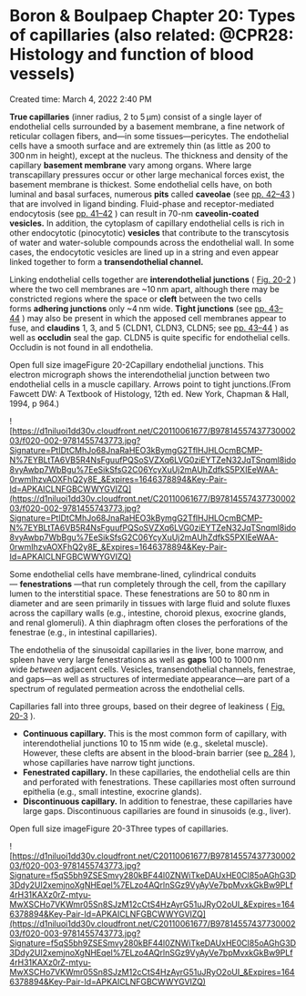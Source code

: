 # Boron & Boulpaep Chapter 20: Types of capillaries (also related: @CPR28: Histology and function of blood vessels)

Created time: March 4, 2022 2:40 PM

**True capillaries** (inner radius, 2 to 5 µm) consist of a single layer of endothelial cells surrounded by a basement membrane, a fine network of reticular collagen fibers, and—in some tissues—pericytes. The endothelial cells have a smooth surface and are extremely thin (as little as 200 to 300 nm in height), except at the nucleus. The thickness and density of the capillary **basement membrane** vary among organs. Where large transcapillary pressures occur or other large mechanical forces exist, the basement membrane is thickest. Some endothelial cells have, on both luminal and basal surfaces, numerous **pits** called **caveolae** (see [pp. 42–43](https://www-clinicalkey-com.eproxy.lib.hku.hk/#!/content/3-s2.0-B9781455743773000021?scrollTo=%23s0210) ) that are involved in ligand binding. Fluid-phase and receptor-mediated endocytosis (see [pp. 41–42](https://www-clinicalkey-com.eproxy.lib.hku.hk/#!/content/3-s2.0-B9781455743773000021?scrollTo=%23p1060) ) can result in 70-nm **caveolin-coated vesicles.** In addition, the cytoplasm of capillary endothelial cells is rich in other endocytotic (pinocytotic) **vesicles** that contribute to the transcytosis of water and water-soluble compounds across the endothelial wall. In some cases, the endocytotic vesicles are lined up in a string and even appear linked together to form a **transendothelial channel.**

Linking endothelial cells together are **interendothelial junctions** ( [Fig. 20-2](https://www-clinicalkey-com.eproxy.lib.hku.hk/f0015) ) where the two cell membranes are ~10 nm apart, although there may be constricted regions where the space or **cleft** between the two cells forms **adhering junctions** only ~4 nm wide. **Tight junctions** (see [pp. 43–44](https://www-clinicalkey-com.eproxy.lib.hku.hk/#!/content/3-s2.0-B9781455743773000021?scrollTo=%23p1155) ) may also be present in which the apposed cell membranes appear to fuse, and **claudins** 1, 3, and 5 (CLDN1, CLDN3, CLDN5; see [pp. 43–44](https://www-clinicalkey-com.eproxy.lib.hku.hk/#!/content/3-s2.0-B9781455743773000021?scrollTo=%23p1155) ) as well as **occludin** seal the gap. CLDN5 is quite specific for endothelial cells. Occludin is not found in all endothelia.

Open full size imageFigure 20-2Capillary endothelial junctions. This electron micrograph shows the interendothelial junction between two endothelial cells in a muscle capillary. Arrows point to tight junctions.(From Fawcett DW: A Textbook of Histology, 12th ed. New York, Chapman & Hall, 1994, p 964.)

![https://d1niluoi1dd30v.cloudfront.net/C20110061677/B9781455743773000203/f020-002-9781455743773.jpg?Signature=PtIDtCMhJo68JnaRaHEO3kBymgG2TflHJHLOcmBCMP-N%7EYBLtTA6VB5R4NsFguufPQSoSVZXq6LVG0ziEYTZeN32JqTSnqml8ido8vyAwbp7WbBgu%7EeSikSfsG2C06YcyXuUj2mAUhZdfkS5PXIEeWAA-0rwmIhzvAOXFhQ2y8E_&Expires=1646378894&Key-Pair-Id=APKAICLNFGBCWWYGVIZQ](https://d1niluoi1dd30v.cloudfront.net/C20110061677/B9781455743773000203/f020-002-9781455743773.jpg?Signature=PtIDtCMhJo68JnaRaHEO3kBymgG2TflHJHLOcmBCMP-N%7EYBLtTA6VB5R4NsFguufPQSoSVZXq6LVG0ziEYTZeN32JqTSnqml8ido8vyAwbp7WbBgu%7EeSikSfsG2C06YcyXuUj2mAUhZdfkS5PXIEeWAA-0rwmIhzvAOXFhQ2y8E_&Expires=1646378894&Key-Pair-Id=APKAICLNFGBCWWYGVIZQ)

Some endothelial cells have membrane-lined, cylindrical conduits— **fenestrations** —that run completely through the cell, from the capillary lumen to the interstitial space. These fenestrations are 50 to 80 nm in diameter and are seen primarily in tissues with large fluid and solute fluxes across the capillary walls (e.g., intestine, choroid plexus, exocrine glands, and renal glomeruli). A thin diaphragm often closes the perforations of the fenestrae (e.g., in intestinal capillaries).

The endothelia of the sinusoidal capillaries in the liver, bone marrow, and spleen have very large fenestrations as well as **gaps** 100 to 1000 nm wide *between* adjacent cells. Vesicles, transendothelial channels, fenestrae, and gaps—as well as structures of intermediate appearance—are part of a spectrum of regulated permeation across the endothelial cells.

Capillaries fall into three groups, based on their degree of leakiness ( [Fig. 20-3](https://www-clinicalkey-com.eproxy.lib.hku.hk/f0020) ).

- **Continuous capillary.** This is the most common form of capillary, with interendothelial junctions 10 to 15 nm wide (e.g., skeletal muscle). However, these clefts are absent in the blood-brain barrier (see [p. 284](https://www-clinicalkey-com.eproxy.lib.hku.hk/#!/content/3-s2.0-B9781455743773000112?scrollTo=%23p0235) ), whose capillaries have narrow tight junctions.
- **Fenestrated capillary.** In these capillaries, the endothelial cells are thin and perforated with fenestrations. These capillaries most often surround epithelia (e.g., small intestine, exocrine glands).
- **Discontinuous capillary.** In addition to fenestrae, these capillaries have large gaps. Discontinuous capillaries are found in sinusoids (e.g., liver).

Open full size imageFigure 20-3Three types of capillaries.

![https://d1niluoi1dd30v.cloudfront.net/C20110061677/B9781455743773000203/f020-003-9781455743773.jpg?Signature=f5qS5bh9ZSESmvy280kBF44l0ZNWiTkeDAUxHE0Cl85oAGhG3D3Ddy2UI2xemjnoXgNHEqel%7ELzo4AQrlnSGz9VyAyVe7bpMvxkGkBw9PLf4rH31KAXz0rZ-mtyu-MwXSCHo7VKWmr05Sn8SJzM12cCtS4HzAyrG51uJRyO2oUI_&Expires=1646378894&Key-Pair-Id=APKAICLNFGBCWWYGVIZQ](https://d1niluoi1dd30v.cloudfront.net/C20110061677/B9781455743773000203/f020-003-9781455743773.jpg?Signature=f5qS5bh9ZSESmvy280kBF44l0ZNWiTkeDAUxHE0Cl85oAGhG3D3Ddy2UI2xemjnoXgNHEqel%7ELzo4AQrlnSGz9VyAyVe7bpMvxkGkBw9PLf4rH31KAXz0rZ-mtyu-MwXSCHo7VKWmr05Sn8SJzM12cCtS4HzAyrG51uJRyO2oUI_&Expires=1646378894&Key-Pair-Id=APKAICLNFGBCWWYGVIZQ)